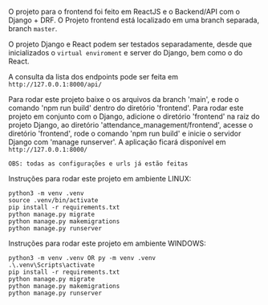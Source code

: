 
O projeto para o frontend foi feito em ReactJS e o Backend/API com o Django + DRF.
O Projeto frontend está localizado em uma branch separada, branch `master`.

O projeto Django e React podem ser testados separadamente, desde que inicializados o `virtual enviroment` e server do Django, bem como o do React.

A consulta da lista dos endpoints pode ser feita em `http://127.0.0.1:8000/api/`

Para rodar este projeto baixe o os arquivos da branch 'main', e rode o comando 'npm run build' dentro do diretório 'frontend'.
Para rodar este projeto em conjunto com o Django, adicione o diretório 
'frontend' na raiz do projeto Django, ao diretório 'attendance_management/frontend', acesse o 
diretório 'frontend', rode o comando 'npm run build' e inicie o servidor Django 
com 'manage runserver'. A aplicação ficará disponível em `http://127.0.0.1:8000/`


```
OBS: todas as configurações e urls já estão feitas
```


Instruções para rodar este projeto em ambiente LINUX:
```
python3 -m venv .venv
source .venv/bin/activate
pip install -r requirements.txt
python manage.py migrate
python manage.py makemigrations
python manage.py runserver
```


Instruções para rodar este projeto em ambiente WINDOWS:

```
python3 -m venv .venv OR py -m venv .venv
.\.venv\Scripts\activate
pip install -r requirements.txt
python manage.py migrate
python manage.py makemigrations
python manage.py runserver

```